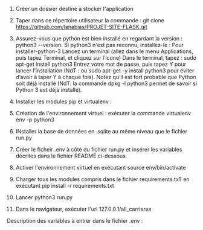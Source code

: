 
1) Créer un dossier destiné à stocker l'application
2) Taper dans ce répertoire utilisateur la commande : git clone https://github.com/lanabias/PROJET-SITE-FLASK.git
3) Assurez-vous que python est bien installé en regardant la version : python3 --version. Si python3 n'est pas reconnu, installez-le :
Pour installer-python-3
    Lancez un terminal (allez dans le menu Applications, puis tapez Terminal, et cliquez sur l’icone)
    Dans le terminal, tapez : sudo apt-get install python3
    Entrez votre mot de passe, puis tapez Y pour lancer l’installation (NdT : ou sudo apt-get -y install python3 pour éviter d’avoir à taper Y à chaque fois). Notez qu’il est fort probable que Python soit déjà installé (NdT: la commande dpkg -l python3 permet de savoir si Python 3 est déjà installé).

4) Installer les modules pip et virtualenv :

5) Création de l'environnement virtuel : exécuter la commande virtualenv env -p python3
6) INstaller la base de données en .sqlite au même niveau que le fichier run.py
7) Créer le ficheir .env à côté du fichier run.py et insérer les variables décrites dans le fichier README ci-dessous.
6) Activer l'environnement virtuel en exécutant source env/bin/activate
7) Charger tous les modules compris dans le fichier requirements.txT en exécutant pip install -r requirements.txt
7) Lancer python3 run.py
8) Dans le navigateur, exécuter l'url 127.0.0.1/all_carrieres


Description des variables à entrer dans le fichier .env :